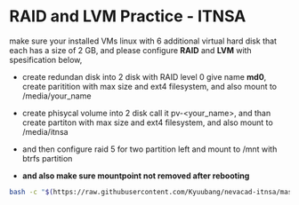 # RAID and LVM Practice - ITNSA

make sure your installed VMs linux with 6 additional  virtual hard disk that each has a size of 2 GB, and please configure **RAID** and **LVM** with spesification below,

* create redundan disk into 2 disk with RAID level 0 give name **md0**, create paritition with max size and ext4 filesystem, and also mount to /media/your_name

* create phisycal volume into 2 disk call it pv-<your_name>, and than create partiton with max size and ext4 filesystem, and also mount to /media/itnsa

* and then configure raid 5 for two partition left and mount to /mnt with btrfs partition

* **and also make sure mountpoint not removed after rebooting** 

```bash
bash -c "$(https://raw.githubusercontent.com/Kyuubang/nevacad-itnsa/master/raid-and-lvm/script.sh)"
```

